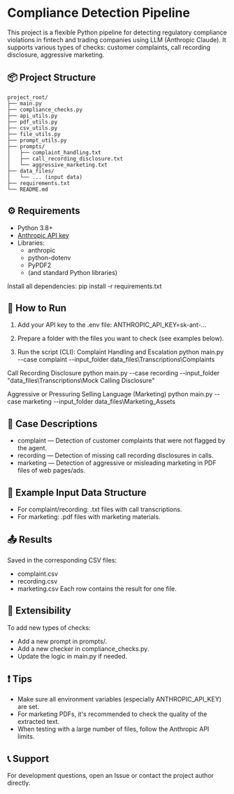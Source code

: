 # Compliance Detection Pipeline

This project is a flexible Python pipeline for detecting regulatory compliance violations in fintech and trading companies using LLM (Anthropic Claude). It supports various types of checks: customer complaints, call recording disclosure, aggressive marketing.



## 📦 Project Structure

```plaintext
project_root/
├── main.py
├── compliance_checks.py
├── api_utils.py
├── pdf_utils.py
├── csv_utils.py
├── file_utils.py
├── prompt_utils.py
├── prompts/
│   ├── complaint_handling.txt
│   ├── call_recording_disclosure.txt
│   └── aggressive_marketing.txt
├── data_files/
│   └── ... (input data)
├── requirements.txt
└── README.md
```


## ⚙️ Requirements

- Python 3.8+
- [Anthropic API key](https://console.anthropic.com/)
- Libraries:
    - anthropic
    - python-dotenv
    - PyPDF2
    - (and standard Python libraries)

Install all dependencies:
pip install -r requirements.txt 


## 🚀 How to Run

1. Add your API key to the .env file:
ANTHROPIC_API_KEY=sk-ant-...

2. Prepare a folder with the files you want to check (see examples below).

3. Run the script (CLI):
Complaint Handling and Escalation
python main.py --case complaint --input_folder data_files\Transcriptions\Complaints

Call Recording Disclosure
python main.py --case recording --input_folder "data_files\Transcriptions\Mock Calling Disclosure"

Aggressive or Pressuring Selling Language (Marketing)
python main.py --case marketing --input_folder data_files\Marketing_Assets


## 📄 Case Descriptions
- complaint — Detection of customer complaints that were not flagged by the agent.
- recording — Detection of missing call recording disclosures in calls.
- marketing — Detection of aggressive or misleading marketing in PDF files of web pages/ads.


## 📝 Example Input Data Structure
- For complaint/recording: .txt files with call transcriptions.
- For marketing: .pdf files with marketing materials.


## 📤 Results
Saved in the corresponding CSV files:
- complaint.csv
- recording.csv
- marketing.csv
Each row contains the result for one file.


## 🧩 Extensibility
To add new types of checks:
- Add a new prompt in prompts/.
- Add a new checker in compliance_checks.py.
- Update the logic in main.py if needed.


## ❗ Tips
- Make sure all environment variables (especially ANTHROPIC_API_KEY) are set.
- For marketing PDFs, it's recommended to check the quality of the extracted text.
- When testing with a large number of files, follow the Anthropic API limits.


##  📞 Support
For development questions, open an Issue or contact the project author directly.